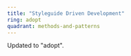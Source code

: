 ```yaml
---
title: "Styleguide Driven Development"
ring: adopt
quadrant: methods-and-patterns
---
```


Updated to "adopt".
